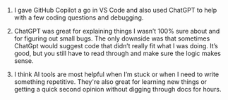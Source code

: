 1. I gave GitHub Copilot a go in VS Code and also used ChatGPT to help with a few coding questions and debugging.

2.  ChatGPT was great for explaining things I wasn’t 100% sure about and for figuring out small bugs.
The only downside was that sometimes ChatGpt would suggest code that didn’t really fit what I was doing. It’s good, but you still have to read through and make sure the logic makes sense.

3. I think AI tools are most helpful when I’m stuck or when I need to write something repetitive. They're also great for learning new things or getting a quick second opinion without digging through docs for hours.